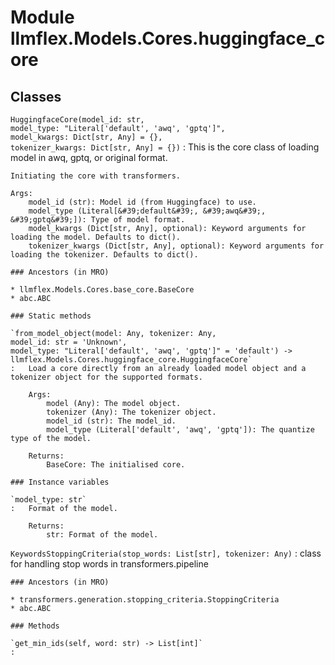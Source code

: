 Module llmflex.Models.Cores.huggingface_core
============================================

Classes
-------

`HuggingfaceCore(model_id: str, model_type: "Literal['default', 'awq', 'gptq']", model_kwargs: Dict[str, Any] = {}, tokenizer_kwargs: Dict[str, Any] = {})`
:   This is the core class of loading model in awq, gptq, or original format.
        
    
    Initiating the core with transformers.
    
    Args:
        model_id (str): Model id (from Huggingface) to use.
        model_type (Literal[&#39;default&#39;, &#39;awq&#39;, &#39;gptq&#39;]): Type of model format.
        model_kwargs (Dict[str, Any], optional): Keyword arguments for loading the model. Defaults to dict().
        tokenizer_kwargs (Dict[str, Any], optional): Keyword arguments for loading the tokenizer. Defaults to dict().

    ### Ancestors (in MRO)

    * llmflex.Models.Cores.base_core.BaseCore
    * abc.ABC

    ### Static methods

    `from_model_object(model: Any, tokenizer: Any, model_id: str = 'Unknown', model_type: "Literal['default', 'awq', 'gptq']" = 'default') ‑> llmflex.Models.Cores.huggingface_core.HuggingfaceCore`
    :   Load a core directly from an already loaded model object and a tokenizer object for the supported formats.
        
        Args:
            model (Any): The model object.
            tokenizer (Any): The tokenizer object.
            model_id (str): The model_id.
            model_type (Literal['default', 'awq', 'gptq']): The quantize type of the model.
        
        Returns:
            BaseCore: The initialised core.

    ### Instance variables

    `model_type: str`
    :   Format of the model.
        
        Returns:
            str: Format of the model.

`KeywordsStoppingCriteria(stop_words: List[str], tokenizer: Any)`
:   class for handling stop words in transformers.pipeline

    ### Ancestors (in MRO)

    * transformers.generation.stopping_criteria.StoppingCriteria
    * abc.ABC

    ### Methods

    `get_min_ids(self, word: str) ‑> List[int]`
    :